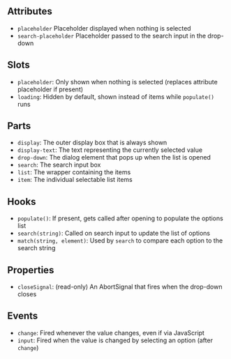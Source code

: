 ## Attributes

* `placeholder` Placeholder displayed when nothing is selected
* `search-placeholder` Placeholder passed to the search input in the drop-down

## Slots

* `placeholder`: Only shown when nothing is selected (replaces attribute placeholder if present)
* `loading`: Hidden by default, shown instead of items while `populate()` runs

## Parts

* `display`: The outer display box that is always shown
* `display-text`: The text representing the currently selected value
* `drop-down`: The dialog element that pops up when the list is opened
* `search`: The search input box
* `list`: The wrapper containing the items
* `item`: The individual selectable list items

## Hooks

* `populate()`: If present, gets called after opening to populate the options list
* `search(string)`: Called on search input to update the list of options
* `match(string, element)`: Used by `search` to compare each option to the search string

## Properties

* `closeSignal`: (read-only) An AbortSignal that fires when the drop-down closes

## Events

* `change`: Fired whenever the value changes, even if via JavaScript
* `input`: Fired when the value is changed by selecting an option (after `change`)
